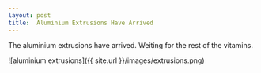 ```yaml
---
layout: post
title:  Aluminium Extrusions Have Arrived
---
```


The aluminium extrusions have arrived. Weiting for the rest of the vitamins.

![aluminium extrusions]({{ site.url }}/images/extrusions.png)
